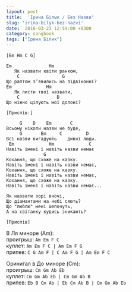 ```yaml
---
layout: post
title:  'Iрина Бiлык / Без Назви'
slug: 'irina-bilyk-bez-nazvi'
date:  2016-03-23 12:59:00 +0300
category: songbook
tags: ["Iрина Бiлик"]
---
```


	[Em Hm C G]

	Em              Hm
	   Як назвати квіти ранком,
	    C                G
	Що раптом з’явились на підвіконні?
	Em             Hm
	   Як листи твої назвати,
	    C              D   
	Що ніжно цілують мої долоні?

	[Приспів:]

	     G    D    Em       C
	Всьому ніколи назви не буде,
	     G       Em     C         D
	Всі назви вигадують    дивні люди.
	 Em             Hm             C 
	Навіть імені і навіть назви немає
	              G
	Кохання, що схоже на казку.
	Навіть імені і навіть назви немає,
	Кохання, що схоже на казку.
	Навіть імені і навіть назви немає,
	Кохання, що схоже на казку.
	Навіть імені і навіть назви немає...

	Як назвати зорі вночі,
	Що діамантами на небі сяють?
	Що "люблю" мені шепочуть,
	А на світанку кудись зникають?

	[Приспів]


В Ля миноре (Am):  
проигрыш: `Am Em F C`  
куплет: `Am Em F C | Am Em F G`  
припев: `C G Am F | C Am F G | Am Em F C`

Оринигал в До миноре (Cm):  
проигрыш: `Cm Gm Ab Eb`  
куплет: `Cm Gm Ab Eb | Cm Gm Ab B`  
припев: `Eb B Cm Ab | Eb Cm Ab B | Cm Gm Ab Eb`


